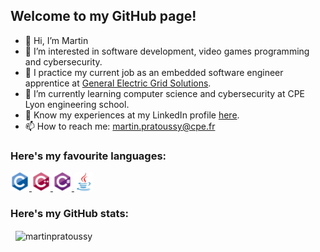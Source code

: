 <h2 align="left">Welcome to my GitHub page!</h2>

- 👋 Hi, I’m Martin
- 👀 I’m interested in software development, video games programming and cybersecurity.
- 🔭 I practice my current job as an embedded software engineer apprentice at [General Electric Grid Solutions](https://www.gegridsolutions.com/).
- 🌱 I’m currently learning computer science and cybersecurity at CPE Lyon engineering school.
- 📄 Know my experiences at my LinkedIn profile [here](https://www.linkedin.com/in/martin-pratoussy-9a43b31b2/).
- 📫 How to reach me: martin.pratoussy@cpe.fr

<h3 align="left">Here's my favourite languages:</h3>
<p align="left"> 
  <a href="https://www.cprogramming.com/" target="_blank" rel="noreferrer"> 
    <img src="https://raw.githubusercontent.com/devicons/devicon/master/icons/c/c-original.svg" alt="c" width="30" height="30"/> 
  </a> 
  <a href="https://www.w3schools.com/cpp/" target="_blank" rel="noreferrer"> 
    <img src="https://raw.githubusercontent.com/devicons/devicon/master/icons/cplusplus/cplusplus-original.svg" alt="cplusplus" width="30" height="30"/> 
  </a> 
  <a href="https://www.w3schools.com/cs/" target="_blank" rel="noreferrer"> 
    <img src="https://raw.githubusercontent.com/devicons/devicon/master/icons/csharp/csharp-original.svg" alt="csharp" width="30" height="30"/> 
  </a> 
  <a href="https://www.java.com" target="_blank" rel="noreferrer"> 
    <img src="https://raw.githubusercontent.com/devicons/devicon/master/icons/java/java-original.svg" alt="java" width="30" height="30"/> 
  </a> 
</p>

<h3 align="left">Here's my GitHub stats:</h3>
<p>&nbsp;
  <img align="center" src="https://github-readme-stats.vercel.app/api?username=martinpratoussy&show_icons=true&theme=tokyonight" alt="martinpratoussy" />
</p>

<!---
MartinPratoussy/MartinPratoussy is a ✨ special ✨ repository because its `README.md` (this file) appears on your GitHub profile.
You can click the Preview link to take a look at your changes.
--->
